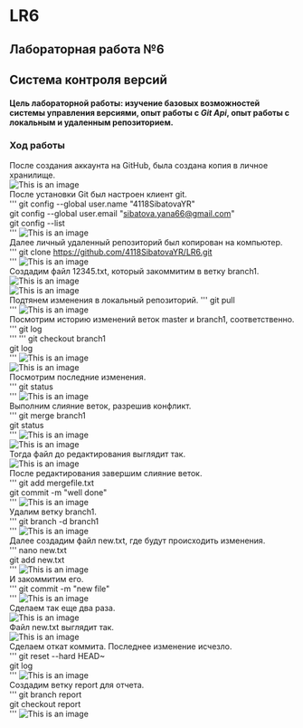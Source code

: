 # LR6
## Лабораторная работа №6
## Система контроля версий
#### **Цель лабораторной работы:** изучение базовых возможностей системы управления версиями, опыт работы с _Git Api_, опыт работы с локальным и удаленным репозиторием.
### **Ход работы**  
После создания аккаунта на GitHub, была создана копия в личное хранилище.  
![This is an image](/images/1.png)  
После установки Git был настроен клиент git.  
'''
git config --global user.name "4118SibatovaYR"  
git config --global user.email "sibatova.yana66@gmail.com"  
git config --list  
'''
![This is an image](/images/2.png)  
Далее личный удаленный репозиторий был копирован на компьютер.  
'''
git clone https://github.com/4118SibatovaYR/LR6.git  
'''
![This is an image](/images/3.png)  
Создадим файл 12345.txt, который закоммитим в ветку branch1.  
![This is an image](/images/4.png)  
![This is an image](/images/5.png)  
Подтянем изменения в локальный репозиторий. 
'''
git pull  
''' 
![This is an image](/images/6.png)  
Посмотрим историю изменений веток master и branch1, соответственно.  
'''
git log  
''' 
'''
git checkout branch1  
git log  
''' 
![This is an image](/images/7.png)  
![This is an image](/images/8.png)  
Посмотрим последние изменения.  
'''
git status  
''' 
![This is an image](/images/9.png)  
Выполним слияние веток, разрешив конфликт.  
'''
git merge branch1  
git status  
''' 
![This is an image](/images/10.png)  
![This is an image](/images/11.png)  
Тогда файл до редактирования выглядит так.  
![This is an image](/images/12.png)  
После редактирования завершим слияние веток.  
'''
git add mergefile.txt  
git commit -m "well done"  
''' 
![This is an image](/images/13.png)  
Удалим ветку branch1.  
'''
git branch -d branch1  
''' 
![This is an image](/images/14.png)  
Далее создадим файл new.txt, где будут происходить изменения.  
'''
nano new.txt  
git add new.txt  
''' 
![This is an image](/images/15.png)  
И закоммитим его.  
'''
git commit -m "new file"  
''' 
![This is an image](/images/16.png)  
Сделаем так еще два раза.  
![This is an image](/images/17.png)  
Файл new.txt выглядит так.  
![This is an image](/images/19.png)  
Сделаем откат коммита. Последнее изменение исчезло.  
'''
git reset --hard HEAD~  
git log  
''' 
![This is an image](/images/20.png)  
Создадим ветку report для отчета.  
'''
git branch report  
git checkout report  
''' 
![This is an image](/images/21.png)  
